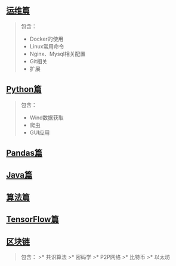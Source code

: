 ## [运维篇](Share-Server.md)
> 包含：
   >* Docker的使用
   >* Linux常用命令
   >* Nginx、Mysql相关配置 
   >* Git相关
   >* 扩展
    
## [Python篇](Share-Python.md)
> 包含：
   >* Wind数据获取
   >* 爬虫
   >* GUI应用 
   
## [Pandas篇](Share-Pandas.md)
## [Java篇](Share-Server.md)
## [算法篇](Share-Algorithm.md)
## [TensorFlow篇](Share-TensorFlow.md)
## [区块链](Share-BlockChain.md)
> 包含：
    >* 共识算法
    >* 密码学
    >* P2P网络
    >* 比特币
    >* 以太坊